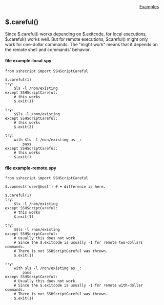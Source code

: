 <div style="text-align:right"><a href="./index">Examples</a></div>

## $.careful()

Since $.careful() works depending on $.exitcode, for local executions, $.careful() works well. But for remote executions, $careful() might only work for one-dollar commands. The "might work" means that it depends on the remote shell and commands' behavior.


#### file example-local.spy

```
from sshscript import SSHScriptCareful

$.careful(1)
try:
    $ls -l /non/existing
except SSHScriptCareful:
    # this works
    $.exit(1)

try:
    $$ls -l /non/existing
except SSHScriptCareful:
    # this works
    $.exit(2)

try:
    with $ls -l /non/existing as _:
        pass
except SSHScriptCareful:
    # this works
    $.exit()

```


#### file example-remote.spy

```
from sshscript import SSHScriptCareful

$.connect('user@host') # ⬅ difference is here.

$.careful(1)
try:
    $ls -l /non/existing
except SSHScriptCareful:
    # this works
    $.exit(1)

try:
    $$ls -l /non/existing
except SSHScriptCareful:
    # Usually this does not work.
    # Since the $.exitcode is usually -1 for remote two-dollars commands.
    # There is not SSHScriptCareful was thrown.
    $.exit(1)

try:
    with $ls -l /non/existing as _:
        pass
except SSHScriptCareful:
    # Usually this does not work.
    # Since the $.exitcode is usually -1 for remote with-dollar commands.
    # There is not SSHScriptCareful was thrown.
    $.exit(1)

```
